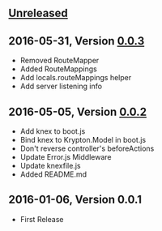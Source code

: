 ## [Unreleased]

## 2016-05-31, Version [0.0.3]
- Removed RouteMapper
- Added RouteMappings
- Add locals.routeMappings helper
- Add server listening info

## 2016-05-05, Version [0.0.2]
- Add knex to boot.js
- Bind knex to Krypton.Model in boot.js
- Don't reverse controller's beforeActions
- Update Error.js Middleware
- Update knexfile.js
- Added README.md

## 2016-01-06, Version 0.0.1
- First Release

[Unreleased]: https://github.com/wobe-pte-ltd/wobe/compare/0.0.3...HEAD
[0.0.3]: https://github.com/Empathia/neonode/compare/0.0.2...0.0.3
[0.0.2]: https://github.com/Empathia/neonode/compare/0.0.1...0.0.2
